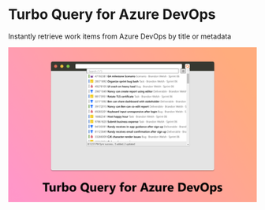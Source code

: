 # Turbo Query for Azure DevOps

Instantly retrieve work items from Azure DevOps by title or metadata

![Screenshot](/design/Screenshot.png)
